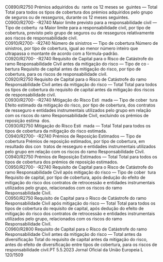  
C0890/R2750  Prémios adquiridos du ­
rante os 12 meses se ­
guintes — Total  Total para todos os tipos de cobertura dos prémios adquiridos pelo grupo de 
seguros ou de resseguros, durante os 12 meses seguintes.  
C0900/R2700- 
-R2740  Maior limite previsto 
para a responsabilidade 
civil — Tipo de cobertu ­
ra  Maior limite para a responsabilidade civil, por tipo de cobertura, previsto pelo 
grupo de seguros ou de resseguros relativamente aos riscos de responsabilidade 
civil.  
C0910/R2700- 
-R2740  Número de sinistros — 
Tipo de cobertura  Número de sinistros, por tipo de cobertura, igual ao menor número inteiro que 
ultrapassa o montante de acordo com a fórmula-padrão.  
C0920/R2700- 
-R2740  Requisito de Capital para 
o Risco de Catástrofe do 
ramo Responsabilidade 
Civil antes da mitigação 
do risco — Tipo de co ­
bertura  Requisito de capital antes da mitigação do risco, por tipo de cobertura, para os 
riscos de responsabilidade civil.  
C0920/R2750  Requisito de Capital para 
o Risco de Catástrofe do 
ramo Responsabilidade 
Civil antes da mitigação 
do risco — Total  Total para todos os tipos de cobertura do requisito de capital antes da mitigação 
dos riscos de responsabilidade civil.  
C0930/R2700- 
-R2740  Mitigação do Risco Esti ­
mada — Tipo de cober ­
tura  Efeito estimado da mitigação do risco, por tipo de cobertura, dos contratos de 
resseguro e entidades instrumentais utilizados pelo grupo em relação com os 
riscos do ramo Responsabilidade Civil, excluindo os prémios de reposição estima ­
dos.  
C0930/R2750  Mitigação do Risco Esti ­
mada — Total  Total para todos os tipos de cobertura da mitigação do risco estimada.  
C0940/R2700- 
-R2740  Prémios de Reposição 
Estimados — Tipo de 
cobertura  Prémios de reposição estimados, por tipo de cobertura, em resultado dos con ­
tratos de resseguro e entidades instrumentais utilizados pelo grupo em relação 
com os riscos do ramo Responsabilidade Civil.  
C0940/R2750  Prémios de Reposição 
Estimados — Total  Total para todos os tipos de cobertura dos prémios de reposição estimados.  
C0950/R2700- 
-R2740  Requisito de Capital para 
o Risco de Catástrofe do 
ramo Responsabilidade 
Civil após mitigação do 
risco — Tipo de cober ­
tura  Requisito de capital, por tipo de cobertura, após dedução do efeito de mitigação 
do risco dos contratos de retrocessão e entidades instrumentais utilizados pelo 
grupo, relacionados com os riscos do ramo Responsabilidade Civil.  
C0950/R2750  Requisito de Capital para 
o Risco de Catástrofe do 
ramo Responsabilidade 
Civil após mitigação do 
risco — Total  Total para todos os tipos de cobertura do requisito de capital, após dedução do 
efeito de mitigação do risco dos contratos de retrocessão e entidades instrumentais 
utilizados pelo grupo, relacionados com os riscos do ramo Responsabilidade Civil.  
C0960/R2800  Requisito de Capital para 
o Risco de Catástrofe do 
ramo Responsabilidade 
Civil antes da mitigação 
do risco — Total antes 
da diversificação  Total do requisito de capital antes da mitigação do risco, antes do efeito de 
diversificação entre tipos de cobertura, para os riscos de responsabilidade civil.PT  5.5.2023 Jornal Oficial da União Europeia L 120/1509